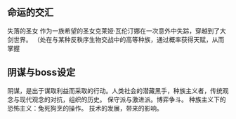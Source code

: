 ## 命运的交汇
失落的圣女
作为一族希望的圣女克莱娅·瓦伦汀娜在一次意外中失踪，穿越到了大剑世界。
（处在与某种反秩序生物交战中的高等种族，通过概率获得天赋，从而掌握


## 阴谋与boss设定
阴谋，是出于谋取利益而采取的行动。人类社会的潜藏黑手，种族主义者，传统观念与现代观念的对抗，组织的历史。
保守派与激进派。博弈争斗。
种族主义下的恐怖主义：兔死狗烹的操作。
技术的发展，带来的影响。